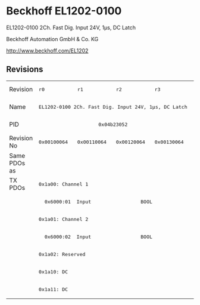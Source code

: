 # Beckhoff EL1202-0100

EL1202-0100 2Ch. Fast Dig. Input 24V, 1µs, DC Latch

Beckhoff Automation GmbH & Co. KG

http://www.beckhoff.com/EL1202

## Revisions
<table>
<tr >
<td>Revision</td>
<td><pre>r0</pre></td>
<td><pre>r1</pre></td>
<td><pre>r2</pre></td>
<td><pre>r3</pre></td>
</tr>
<tr >
<td>Name</td>
<td colspan=4 align="center"><pre>EL1202-0100 2Ch. Fast Dig. Input 24V, 1µs, DC Latch</pre></td>
</tr>
<tr >
<td>PID</td>
<td colspan=4 align="center"><pre>0x04b23052</pre></td>
</tr>
<tr >
<td>Revision No</td>
<td><pre>0x00100064</pre></td>
<td><pre>0x00110064</pre></td>
<td><pre>0x00120064</pre></td>
<td><pre>0x00130064</pre></td>
</tr>
<tr >
<td>Same PDOs as</td>
<td colspan=4 align="center"><pre></pre></td>
</tr>
<tr class="txpdo pdosection">
<td rowspan=7 valign=top>TX PDOs</td>
<td colspan=4 align="left"><pre>0x1a00: Channel 1</pre></td>
<td></td>
</tr>
<tr class="txpdo">
<td colspan=4 align="left"><pre>  0x6000:01  Input                 BOOL</pre></td>
</tr>
<tr class="txpdo pdosection">
<td colspan=4 align="left"><pre>0x1a01: Channel 2</pre></td>
</tr>
<tr class="txpdo">
<td colspan=4 align="left"><pre>  0x6000:02  Input                 BOOL</pre></td>
</tr>
<tr class="txpdo pdosection">
<td colspan=4 align="left"><pre>0x1a02: Reserved</pre></td>
</tr>
<tr class="txpdo pdosection">
<td colspan=4 align="left"><pre>0x1a10: DC</pre></td>
</tr>
<tr class="txpdo pdosection">
<td colspan=4 align="left"><pre>0x1a11: DC</pre></td>
</tr>
</table>
